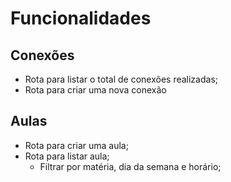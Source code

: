# Funcionalidades

## Conexões

- Rota para listar o total de conexões realizadas;
- Rota para criar uma nova conexão

## Aulas

- Rota para criar uma aula;
- Rota para listar aula;
    - Filtrar por matéria, dia da semana e horário;

  
